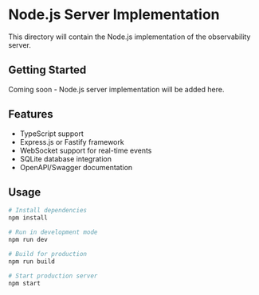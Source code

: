 # Node.js Server Implementation

This directory will contain the Node.js implementation of the observability server.

## Getting Started

Coming soon - Node.js server implementation will be added here.

## Features

- TypeScript support
- Express.js or Fastify framework
- WebSocket support for real-time events
- SQLite database integration
- OpenAPI/Swagger documentation

## Usage

```bash
# Install dependencies
npm install

# Run in development mode
npm run dev

# Build for production
npm run build

# Start production server
npm start
```
